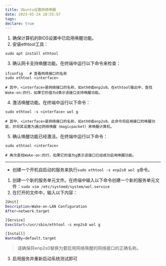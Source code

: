 ```yaml
---
title: Ubuntu设置网络唤醒
date: 2023-05-24 18:55:57
tags:
declare: true
---
```

1. 确保计算机的BIOS设置中已启用唤醒功能。<!--more-->
2. 安装ethtool工具：
```shell
sudo apt install ethtool
```
3. 确认网卡支持唤醒功能。在终端中运行以下命令来检查：
```shell
ifconfig   # 查看网络接口的名称
sudo ethtool <interface>

# 其中，<interface>是网络接口的名称，如eth0或enp2s0。在ethtool输出中，查找Wake-on:的行，如果它的值为d表示该接口支持唤醒功能。
```

4. 激活唤醒功能。在终端中运行以下命令：
```shell
sudo ethtool -s <interface> wol g

# 其中，<interface>是网络接口的名称，如eth0或enp2s0。此命令将启用接口的唤醒功能，并将其设置为通过网络唤醒（magicpacket）来唤醒计算机。
```

5. 确认唤醒功能已经激活。在终端中运行以下命令：
```shell
sudo ethtool <interface>

# 再次查找Wake-on:的行，如果它的值为g表示该接口已经成功启用唤醒功能。
```

-----------------------------------------------------------
- 创建一个开机自启动的服务来执行`sudo ethtool -s enp2s0 wol g`命令。
1. 创建一个新的服务单元文件。在终端中输入以下命令创建一个新的服务单元文件：`sudo vim /etc/systemd/system/wol.service`
2. 在打开的文件中，输入以下内容：
```bash
[Unit]
Description=Wake-on-LAN Configuration
After=network.target

[Service]
ExecStart=/usr/sbin/ethtool -s enp2s0 wol g

[Install]
WantedBy=default.target
```
> 请确保将enp2s0替换为要启用网络唤醒的网络接口的正确名称。

3. 启用服务并重新启动系统测试即可